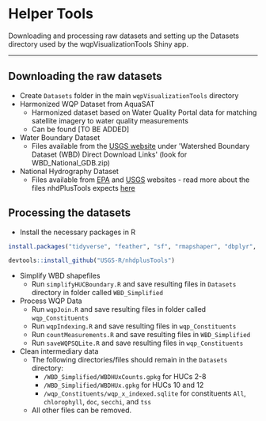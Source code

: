 # Helper Tools

Downloading and processing raw datasets and setting up the Datasets directory used by the wqpVisualizationTools Shiny app.

---

## Downloading the raw datasets
- Create `Datasets` folder in the main `wqpVisualizationTools` directory
- Harmonized WQP Dataset from AquaSAT
  - Harmonized dataset based on Water Quality Portal data for matching satellite imagery to water quality measurements
  - Can be found [TO BE ADDED]
- Water Boundary Dataset
  - Files available from the [USGS website](https://www.usgs.gov/core-science-systems/ngp/national-hydrography/access-national-hydrography-products) under 'Watershed Boundary Dataset (WBD) Direct Download Links' (look for WBD_National_GDB.zip)
- National Hydrography Dataset
  - Files available from [EPA](https://www.epa.gov/waterdata/nhdplus-national-data) and [USGS](https://www.usgs.gov/core-science-systems/ngp/national-hydrography/access-national-hydrography-products) websites - read more about the files nhdPlusTools expects [here](https://github.com/USGS-R/nhdplusTools)

## Processing the datasets
- Install the necessary packages in R
```R
install.packages("tidyverse", "feather", "sf", "rmapshaper", "dbplyr", "devtools")

devtools::install_github("USGS-R/nhdplusTools")
```
- Simplify WBD shapefiles
  - Run `simplifyHUCBoundary.R` and save resulting files in `Datasets` directory in folder called `WBD_Simplified`
- Process WQP Data
  - Run `wqpJoin.R` and save resulting files in folder called `wqp_Constituents`
  - Run `wqpIndexing.R` and save resulting files in `wqp_Constituents`
  - Run `countMeasurements.R` and save resulting files in `WBD_Simplified`
  - Run `saveWQPSQLite.R` and save resulting files in `wqp_Constituents`
- Clean intermediary data
  - The following directories/files should remain in the `Datasets` directory:
    - `/WBD_Simplified/WBDHUxCounts.gpkg` for HUCs 2-8
    - `/WBD_Simplified/WBDHUx.gpkg` for HUCs 10 and 12
    - `/wqp_Constituents/wqp_x_indexed.sqlite` for constituents `All`, `chlorophyll`, `doc`, `secchi`, and `tss`
  - All other files can be removed.
